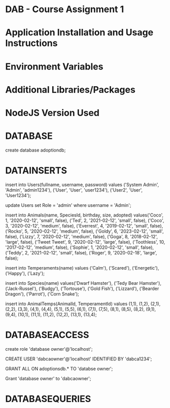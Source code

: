 # DAB - Course Assignment 1

# Application Installation and Usage Instructions


# Environment Variables

# Additional Libraries/Packages

# NodeJS Version Used

# DATABASE
create database adoptiondb;

# DATAINSERTS

insert into Users(fullname, username, password)
values ('System Admin', 'Admin', 'admin1234'), ('User', 'User', 'user1234'), ('User2', 'User', 'User1234');

update Users
set Role = 'admin' where username = 'Admin';

insert into Animals(name, SpeciesId, birthday, size, adopted) 
values('Coco', 1, '2020-02-12', 'small', false),
('Ted', 2, '2021-02-12', 'small', false),
('Coco', 3, '2020-02-12', 'medium', false),
('Everrest', 4, '2019-02-12', 'small', false),
('Rocko', 5, '2020-02-12', 'medium', false),
('Goldy', 6, '2023-02-12', 'small', false),
('Lizzy', 7, '2020-02-12', 'medium', false),
('Goga', 8, '2018-02-12', 'large', false),
('Tweet Tweet', 9, '2020-02-12', 'large', false),
('Toothless', 10, '2017-02-12', 'medium', false),
('Sophie', 1, '2020-02-12', 'small', false),
('Teddy', 2, '2021-02-12', 'small', false),
('Roger', 9, '2020-02-18', 'large', false);

 insert into Temperaments(name)
 values ('Calm'), ('Scared'), ('Energetic'), ('Happy'), ('Lazy');
 
 insert into Species(name)
 values('Dwarf Hamster'), ('Tedy Bear Hamster'), ('Jack-Russel'), ('Budgy'), ('Tortouse'), ('Gold Fish'), ('Lizzard'), ('Bearder Dragon'), ('Parrot'), ('Corn Snake');

insert into AnimalTemps(AnimalId, TemperamentId)
values (1,1), (1,2), (2,1), (2,2), (3,3), (4,1), (4,4), (5,1), (5,5), (6,1), (7,1), (7,5), (8,1), (8,5), (8,2), (9,1), (9,4), (10,1), (11,1),
(11,2), (12,2), (13,1), (13,4);

# DATABASEACCESS
create role 'database owner'@'localhost';

CREATE USER 'dabcaowner'@'localhost' IDENTIFIED BY 'dabca1234';

GRANT ALL ON adoptionsdb.* TO 'databse owner';

Grant 'database owner' to 'dabcaowner';

# DATABASEQUERIES
